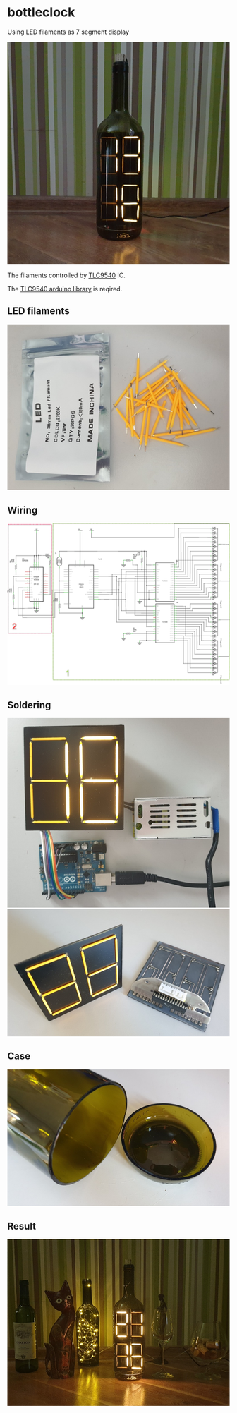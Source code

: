 # bottleclock
Using LED filaments as 7 segment display

![bottleclock](/pic/bottle.jpg)


The filaments controlled by [TLC9540](https://www.ti.com/lit/ds/symlink/tlc5940.pdf) IC. 

The [TLC9540 arduino library](https://github.com/PaulStoffregen/Tlc5940) is reqired.

## LED filaments
![LED filaments](/pic/filament.jpg)

## Wiring
![Wiring](/pic/scheme.png)

## Soldering
![Stage1](/pic/7seg_x2.jpg)
![Stage2](/pic/7seg_x4.jpg)

## Case
![Bottle](/pic/bottle_cut.jpg)


## Result
![peace of art](/pic/art.jpg)


